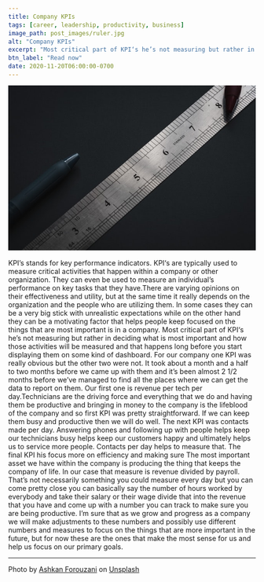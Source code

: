 ```yaml
---
title: Company KPIs
tags: [career, leadership, productivity, business]
image_path: post_images/ruler.jpg
alt: "Company KPIs"
excerpt: "Most critical part of KPI‘s he’s not measuring but rather in deciding what is most important."
btn_label: "Read now"
date: 2020-11-20T06:00:00-0700
---
```

![ruler][image]

KPI’s stands for key performance indicators. KPI‘s are typically used to measure critical activities that happen within a company or other organization. They can even be used to measure an individual’s performance on key tasks that they have.There are varying opinions on their effectiveness and utility, but at the same time it really depends on the organization and the people who are utilizing them. In some cases they can be a very big stick with unrealistic expectations while on the other hand they can be a motivating factor that helps people keep focused on the things that are most important is in a company. Most critical part of KPI‘s he’s not measuring but rather in deciding what is most important and how those activities will be measured and that happens long before you start displaying them on some kind of dashboard.
For our company one KPI was really obvious but the other two were not. It took about a month and a half to two months before we came up with them and it’s been almost 2 1/2 months before we’ve managed to find all the places where we can get the data to report on them.
Our first one is revenue per tech per day.Technicians are the driving force and everything that we do and having them be productive and bringing in money to the company is the lifeblood of the company and so first KPI was pretty straightforward. If we can keep them busy and productive then we will do well.
The next KPI was contacts made per day. Answering phones and following up with people helps keep our technicians busy helps keep our customers happy and ultimately helps us to service more people. Contacts per day helps to measure that.
The final KPI his focus more on efficiency and making sure The most important asset we have within the company is producing the thing that keeps the company of life. In our case that measure is revenue divided by payroll. That’s not necessarily something you could measure every day but you can come pretty close you can basically say the number of hours worked by everybody and take their salary or their wage divide that into the revenue that you have and come up with a number you can track to make sure you are being productive. 
I’m sure that as we grow and progress as a company we will make adjustments to these numbers and possibly use different numbers and measures to focus on the things that are more important in the future, but for now these are the ones that make the most sense for us and help us focus on our primary goals.

---
<span>Photo by <a href="https://unsplash.com/@ashkfor121?utm_source=unsplash&amp;utm_medium=referral&amp;utm_content=creditCopyText">Ashkan Forouzani</a> on <a href="https://unsplash.com/s/photos/ruler?utm_source=unsplash&amp;utm_medium=referral&amp;utm_content=creditCopyText">Unsplash</a></span>

[image]: /images/post_images/ruler.jpg
